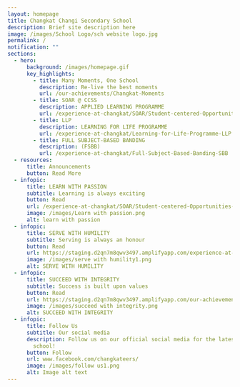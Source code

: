 ```yaml
---
layout: homepage
title: Changkat Changi Secondary School
description: Brief site description here
image: /images/School Logo/sch website logo.jpg
permalink: /
notification: ""
sections:
  - hero:
      background: /images/homepage.gif
      key_highlights:
        - title: Many Moments, One School
          description: Re-live the best moments
          url: /our-achievements/Changkat-Moments
        - title: SOAR @ CCSS
          description: APPLIED LEARNING PROGRAMME
          url: /experience-at-changkat/SOAR/Student-centered-Opportunities-for-AeRospace-Industry/
        - title: LLP
          description: LEARNING FOR LIFE PROGRAMME
          url: /experience-at-changkat/Learning-for-Life-Programme-LLP
        - title: FULL SUBJECT-BASED BANDING
          description: (FSBB)
          url: /experience-at-changkat/Full-Subject-Based-Banding-SBB
  - resources:
      title: Announcements
      button: Read More
  - infopic:
      title: LEARN WITH PASSION
      subtitle: Learning is always exciting
      button: Read
      url: /experience-at-changkat/SOAR/Student-centered-Opportunities-for-AeRospace-Industry/
      image: /images/Learn with passion.png
      alt: learn with passion
  - infopic:
      title: SERVE WITH HUMILITY
      subtitle: Serving is always an honour
      button: Read
      url: https://staging.d2qn7m8qwv3497.amplifyapp.com/experience-at-changkat/Learning-For-Life-Programme-LLP
      image: /images/serve with humility1.png
      alt: SERVE WITH HUMILITY
  - infopic:
      title: SUCCEED WITH INTEGRITY
      subtitle: Success is built upon values
      button: Read
      url: https://staging.d2qn7m8qwv3497.amplifyapp.com/our-achievements/CCA-Achievements
      image: /images/succeed with integrity.png
      alt: SUCCEED WITH INTEGRITY
  - infopic:
      title: Follow Us
      subtitle: Our social media
      description: Follow us on our official social media for the latest happenings in
        school!
      button: Follow
      url: www.facebook.com/changkateers/
      image: /images/follow us1.png
      alt: Image alt text
---
```

